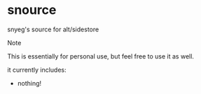 # snource

snyeg's source for alt/sidestore

> [!NOTE]
> This is essentially for personal use, but feel free to use it as well.

it currently includes:

- nothing!